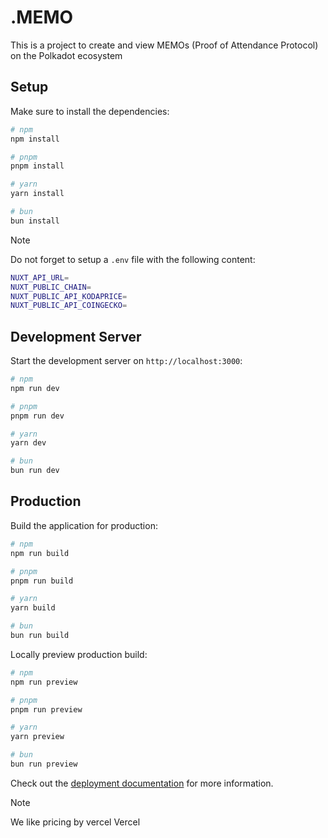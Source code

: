 # .MEMO

This is a project to create and view MEMOs (Proof of Attendance Protocol) on the Polkadot ecosystem

## Setup

Make sure to install the dependencies:

```bash
# npm
npm install

# pnpm
pnpm install

# yarn
yarn install

# bun
bun install
```

> [!NOTE]
> Do not forget to setup a `.env` file with the following content:

```bash
NUXT_API_URL=
NUXT_PUBLIC_CHAIN=
NUXT_PUBLIC_API_KODAPRICE=
NUXT_PUBLIC_API_COINGECKO=
```

## Development Server

Start the development server on `http://localhost:3000`:

```bash
# npm
npm run dev

# pnpm
pnpm run dev

# yarn
yarn dev

# bun
bun run dev
```

## Production

Build the application for production:

```bash
# npm
npm run build

# pnpm
pnpm run build

# yarn
yarn build

# bun
bun run build
```

Locally preview production build:

```bash
# npm
npm run preview

# pnpm
pnpm run preview

# yarn
yarn preview

# bun
bun run preview
```

Check out the [deployment documentation](https://nuxt.com/docs/getting-started/deployment) for more information.

> [!NOTE]
> We like pricing by vercel
> Vercel
